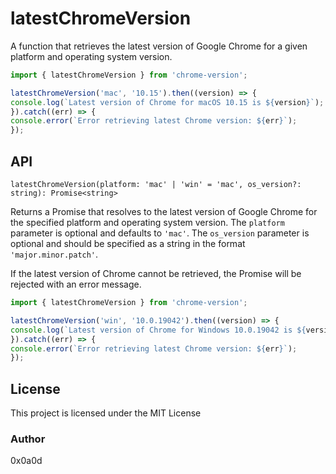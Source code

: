 # latestChromeVersion

A function that retrieves the latest version of Google Chrome for a given platform and operating system version.

```typescript
import { latestChromeVersion } from 'chrome-version';

latestChromeVersion('mac', '10.15').then((version) => {
console.log(`Latest version of Chrome for macOS 10.15 is ${version}`);
}).catch((err) => {
console.error(`Error retrieving latest Chrome version: ${err}`);
});
```

## API

`latestChromeVersion(platform: 'mac' | 'win' = 'mac', os_version?: string): Promise<string>`

Returns a Promise that resolves to the latest version of Google Chrome for the specified platform and operating system version. The `platform` parameter is optional and defaults to `'mac'`. The `os_version` parameter is optional and should be specified as a string in the format `'major.minor.patch'`.

If the latest version of Chrome cannot be retrieved, the Promise will be rejected with an error message.

```typescript
import { latestChromeVersion } from 'chrome-version';

latestChromeVersion('win', '10.0.19042').then((version) => {
console.log(`Latest version of Chrome for Windows 10.0.19042 is ${version}`);
}).catch((err) => {
console.error(`Error retrieving latest Chrome version: ${err}`);
});
```

## License

This project is licensed under the MIT License

### Author
0x0a0d
